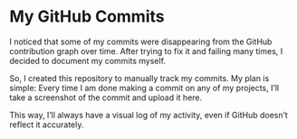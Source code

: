# My GitHub Commits

I noticed that some of my commits were disappearing from the GitHub contribution graph over time. After trying to fix it and failing many times, I decided to document my commits myself.

So, I created this repository to manually track my commits. My plan is simple:
Every time I am done making a commit on any of my projects, I’ll take a screenshot of the commit and upload it here.

This way, I’ll always have a visual log of my activity, even if GitHub doesn’t reflect it accurately.
